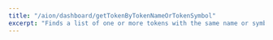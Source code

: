 ```yaml
---
title: "/aion/dashboard/getTokenByTokenNameOrTokenSymbol"
excerpt: "Finds a list of one or more tokens with the same name or symbol"
---
```

